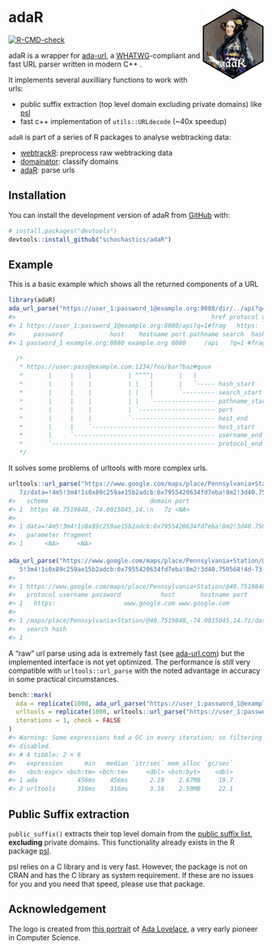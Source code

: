
<!-- README.md is generated from README.Rmd. Please edit that file -->

# adaR <img src="man/figures/logo.png" align="right" height="139" alt="" />

<!-- badges: start -->

[![R-CMD-check](https://github.com/schochastics/adaR/actions/workflows/R-CMD-check.yaml/badge.svg)](https://github.com/schochastics/adaR/actions/workflows/R-CMD-check.yaml)
<!-- badges: end -->

adaR is a wrapper for [ada-url](https://github.com/ada-url/ada), a
[WHATWG](https://url.spec.whatwg.org/#url-parsing)-compliant and fast
URL parser written in modern C++ .

It implements several auxilliary functions to work with urls:

- public suffix extraction (top level domain excluding private domains)
  like [psl](https://github.com/hrbrmstr/psl)
- fast c++ implementation of `utils::URLdecode` (~40x speedup)

`adaR` is part of a series of R packages to analyse webtracking data:

- [webtrackR](https://github.com/schochastics/webtrackR): preprocess raw
  webtracking data
- [domainator](https://github.com/schochastics/domainator): classify
  domains
- [adaR](https://github.com/schochastics/adaR): parse urls

## Installation

You can install the development version of adaR from
[GitHub](https://github.com/) with:

``` r
# install.packages("devtools")
devtools::install_github("schochastics/adaR")
```

## Example

This is a basic example which shows all the returned components of a URL

``` r
library(adaR)
ada_url_parse("https://user_1:password_1@example.org:8080/dir/../api?q=1#frag")
#>                                                      href protocol username
#> 1 https://user_1:password_1@example.org:8080/api?q=1#frag   https:   user_1
#>     password             host    hostname port pathname search  hash
#> 1 password_1 example.org:8080 example.org 8080     /api   ?q=1 #frag
```

``` cpp
  /*
   * https://user:pass@example.com:1234/foo/bar?baz#quux
   *       |     |    |          | ^^^^|       |   |
   *       |     |    |          | |   |       |   `----- hash_start
   *       |     |    |          | |   |       `--------- search_start
   *       |     |    |          | |   `----------------- pathname_start
   *       |     |    |          | `--------------------- port
   *       |     |    |          `----------------------- host_end
   *       |     |    `---------------------------------- host_start
   *       |     `--------------------------------------- username_end
   *       `--------------------------------------------- protocol_end
   */
```

It solves some problems of urltools with more complex urls.

``` r
urltools::url_parse("https://www.google.com/maps/place/Pennsylvania+Station/@40.7519848,-74.0015045,14.
   7z/data=!4m5!3m4!1s0x89c259ae15b2adcb:0x7955420634fd7eba!8m2!3d40.750568!4d-73.993519")
#>   scheme                            domain port
#> 1  https 40.7519848,-74.0015045,14.\n   7z <NA>
#>                                                                                 path
#> 1 data=!4m5!3m4!1s0x89c259ae15b2adcb:0x7955420634fd7eba!8m2!3d40.750568!4d-73.993519
#>   parameter fragment
#> 1      <NA>     <NA>

ada_url_parse("https://www.google.com/maps/place/Pennsylvania+Station/@40.7519848,-74.0015045,14.7z/data=!4m
   5!3m4!1s0x89c259ae15b2adcb:0x7955420634fd7eba!8m2!3d40.750568!4d-73.993519")
#>                                                                                                                                                                         href
#> 1 https://www.google.com/maps/place/Pennsylvania+Station/@40.7519848,-74.0015045,14.7z/data=!4m   5!3m4!1s0x89c259ae15b2adcb:0x7955420634fd7eba!8m2!3d40.750568!4d-73.993519
#>   protocol username password           host       hostname port
#> 1   https:                   www.google.com www.google.com     
#>                                                                                                                                               pathname
#> 1 /maps/place/Pennsylvania+Station/@40.7519848,-74.0015045,14.7z/data=!4m   5!3m4!1s0x89c259ae15b2adcb:0x7955420634fd7eba!8m2!3d40.750568!4d-73.993519
#>   search hash
#> 1
```

A “raw” url parse using ada is extremely fast (see
[ada-url.com](https://www.ada-url.com/)) but the implemented interface
is not yet optimized. The performance is still very compatible with
`urltools::url_parse` with the noted advantage in accuracy in some
practical circumstances.

``` r
bench::mark(
  ada = replicate(1000, ada_url_parse("https://user_1:password_1@example.org:8080/dir/../api?q=1#frag", decode = FALSE)),
  urltools = replicate(1000, urltools::url_parse("https://user_1:password_1@example.org:8080/dir/../api?q=1#frag")),
  iterations = 1, check = FALSE
)
#> Warning: Some expressions had a GC in every iteration; so filtering is
#> disabled.
#> # A tibble: 2 × 6
#>   expression      min   median `itr/sec` mem_alloc `gc/sec`
#>   <bch:expr> <bch:tm> <bch:tm>     <dbl> <bch:byt>    <dbl>
#> 1 ada           456ms    456ms      2.19    2.67MB     19.7
#> 2 urltools      316ms    316ms      3.16    2.59MB     22.1
```

## Public Suffix extraction

`public_suffix()` extracts their top level domain from the [public
suffix list](https://publicsuffix.org/), **excluding** private domains.
This functionality already exists in the R package
[psl](https://github.com/hrbrmstr/psl).

psl relies on a C library and is very fast. However, the package is not
on CRAN and has the C library as system requirement. If these are no
issues for you and you need that speed, please use that package.

## Acknowledgement

The logo is created from [this
portrait](https://commons.wikimedia.org/wiki/File:Ada_Lovelace_portrait.jpg)
of [Ada Lovelace](https://de.wikipedia.org/wiki/Ada_Lovelace), a very
early pioneer in Computer Science.
